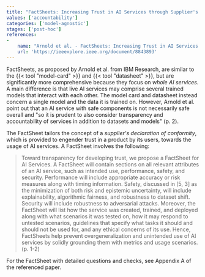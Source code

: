 ```yaml
---
title: "FactSheets: Increasing Trust in AI Services through Supplier's Declaration of Conformity"
values: ['accountability']
categories: ['model-agnostic']
stages: ['post-hoc']
references: 
- 
    name: "Arnold et al. - FactSheets: Increasing Trust in AI Services through Supplier's Declaration of Conformity"
    url: 'https://ieeexplore.ieee.org/document/8843893'
---
```


FactSheets, as proposed by Arnold et al. from IBM Research, are similar to the {{< tool "model-card" >}} and {{< tool "datasheet" >}}, but are significantly more comprehensive because they focus on *whole AI services*.
A main difference is that live AI services may comprise several trained models that interact with each other.
The model card and datasheet instead concern a single model and the data it is trained on.
However, Arnold et al. point out that an AI service with safe components is not necessarily safe overall and "so it is prudent to also consider transparency and accountability of services in addition to datasets and models" (p. 2).

The FactSheet tailors the concept of a *supplier's declaration of conformity*, which is provided to engender trust in a product by its users, towards the usage of AI services.
A FactSheet involves the following:

> Toward transparency for developing trust, we propose a FactSheet for AI Services. A FactSheet will contain sections on all relevant attributes of an AI service, such as intended use, performance, safety, and security. Performance will include appropriate accuracy or risk measures along with timing information. Safety, discussed in [5, 3] as the minimization of both risk and epistemic uncertainty, will include explainability, algorithmic fairness, and robustness to dataset shift. Security will include robustness to adversarial attacks. Moreover, the FactSheet will list how the service was created, trained, and deployed along with what scenarios it was tested on, how it may respond to untested scenarios, guidelines that specify what tasks it should and should not be used for, and any ethical concerns of its use. Hence, FactSheets help prevent overgeneralization and unintended use of AI services by solidly grounding them with metrics and usage scenarios. (p. 1-2)

For the FactSheet with detailed questions and checks, see Appendix A of the referenced paper.
